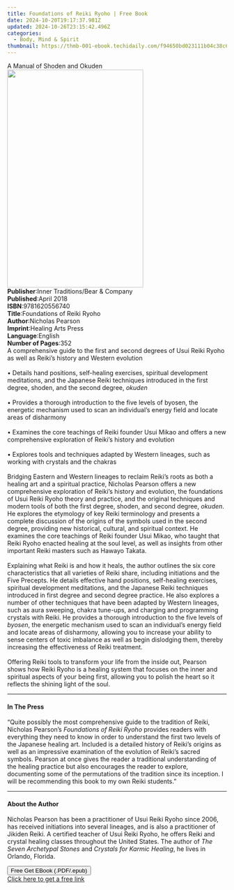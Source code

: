 ```yaml
---
title: Foundations of Reiki Ryoho | Free Book
date: 2024-10-20T19:17:37.981Z
updated: 2024-10-26T23:15:42.496Z
categories:
  - Body, Mind & Spirit
thumbnail: https://thmb-001-ebook.techidaily.com/f94650bd023111b04c38c6657a335b98adf999a1a5a3baa5d6dd420f4848cb69.jpg
---
```

<main id="book-container">
  <div class="flex flex-col">
    <div class="book-brief flex-1 py-6 px-4 sm:p-6 md:py-10 md:px-8">
      <!-- brief-->
      <div class="book-brief-main">A Manual of Shoden and Okuden</div>
    </div>
    <div
      class="book-meta-info flex-1 grid gap-4 col-start-1 col-end-3 row-start-1 sm:mb-6 sm:grid-cols-4 lg:gap-6 lg:col-start-2 lg:row-end-6 lg:row-span-6 lg:mb-0"
    >
      <div
        class="book-meta-info-left place-content-center mt-4 p-4 text-sm leading-6 col-start-2 col-span-2 dark:text-slate-400"
      >
        <img
          class="w-full h-500 object-cover rounded-lg sm:h-255 sm:col-span-2 lg:col-span-full"
          src="https://img-001-ebook.techidaily.com/d16aa82b3a9961c16b9d8fb21be2d2e2c6649221e77b1ec6d3d0834996c8a5fd.jpg"
          alt=""
          width="312"
          height="500"
        />
      </div>
      <div
        class="book-meta-info-right mt-2 col-start-1 row-start-2 col-span-3 self-center"
      >
        <!-- meta data  -->
        <div class="flex flex-col px-4 md:px-8">
          <div class="flex-1">
            <strong>Publisher</strong>:<span class="px-2"
              >Inner Traditions/Bear &amp; Company</span
            >
          </div>
          <div class="flex-1">
            <strong>Published</strong>:<span class="px-2">April 2018</span>
          </div>
          <div class="flex-1">
            <strong>ISBN</strong>:<span class="px-2">9781620556740</span>
          </div>
          <div class="flex-1">
            <strong>Title</strong>:<span class="px-2"
              >Foundations of Reiki Ryoho</span
            >
          </div>
          <div class="flex-1">
            <strong>Author</strong>:<span class="px-2">Nicholas Pearson</span>
          </div>
          <div class="flex-1">
            <strong>Imprint</strong>:<span class="px-2"
              >Healing Arts Press</span
            >
          </div>
          <div class="flex-1">
            <strong>Language</strong>:<span class="px-2">English</span>
          </div>
          <div class="flex-1">
            <strong>Number of Pages</strong>:<span class="px-2">352</span>
          </div>
        </div>
      </div>
    </div>
    <div class="book-description flex-1 py-6 px-4 sm:p-6 md:py-10 md:px-8">
      <div class="book-description-main">
        <div accordion-content="" id="description">
          A comprehensive guide to the first and second degrees of Usui Reiki
          Ryoho as well as Reiki’s history and Western evolution <br /><br />•
          Details hand positions, self-healing exercises, spiritual development
          meditations, and the Japanese Reiki techniques introduced in the first
          degree, shoden, and the second degree, <i>okuden</i> <br /><br />•
          Provides a thorough introduction to the five levels of byosen, the
          energetic mechanism used to scan an individual’s energy field and
          locate areas of disharmony <br /><br />• Examines the core teachings
          of Reiki founder Usui Mikao and offers a new comprehensive exploration
          of Reiki’s history and evolution <br /><br />• Explores tools and
          techniques adapted by Western lineages, such as working with crystals
          and the chakras <br /><br />Bridging Eastern and Western lineages to
          reclaim Reiki’s roots as both a healing art and a spiritual practice,
          Nicholas Pearson offers a new comprehensive exploration of Reiki’s
          history and evolution, the foundations of Usui Reiki Ryoho theory and
          practice, and the original techniques and modern tools of both the
          first degree, shoden, and second degree, <i>okuden</i>. He explores
          the etymology of key Reiki terminology and presents a complete
          discussion of the origins of the symbols used in the second degree,
          providing new historical, cultural, and spiritual context. He examines
          the core teachings of Reiki founder Usui Mikao, who taught that Reiki
          Ryoho enacted healing at the soul level, as well as insights from
          other important Reiki masters such as Hawayo Takata.
          <br /><br />Explaining what Reiki is and how it heals, the author
          outlines the six core characteristics that all varieties of Reiki
          share, including initiations and the Five Precepts. He details
          effective hand positions, self-healing exercises, spiritual
          development meditations, and the Japanese Reiki techniques introduced
          in first degree and second degree practice. He also explores a number
          of other techniques that have been adapted by Western lineages, such
          as aura sweeping, chakra tune-ups, and charging and programming
          crystals with Reiki. He provides a thorough introduction to the five
          levels of <i>byosen</i>, the energetic mechanism used to scan an
          individual’s energy field and locate areas of disharmony, allowing you
          to increase your ability to sense centers of toxic imbalance as well
          as begin dislodging them, thereby increasing the effectiveness of
          Reiki treatment. <br /><br />Offering Reiki tools to transform your
          life from the inside out, Pearson shows how Reiki Ryoho is a healing
          system that focuses on the inner and spiritual aspects of your being
          first, allowing you to polish the heart so it reflects the shining
          light of the soul.
        </div>
        <div class="accordion-fader"></div>
      </div>
    </div>
    <div class="book-excerpts flex-1 py-6 px-4 sm:p-6 md:py-10 md:px-8">
      <!-- excerpts-->
      <div class="book-excerpts-main">
        <hr />
        <h4 class="placeholder placeholder-heading">
          <span>In The Press</span>
        </h4>
        <p>
          “Quite possibly the most comprehensive guide to the tradition of
          Reiki, Nicholas Pearson’s <i>Foundations of Reiki Ryoho</i> provides
          readers with everything they need to know in order to understand the
          first two levels of the Japanese healing art. Included is a detailed
          history of Reiki’s origins as well as an impressive examination of the
          evolution of Reiki’s sacred symbols. Pearson at once gives the reader
          a traditional understanding of the healing practice but also
          encourages the reader to explore, documenting some of the permutations
          of the tradition since its inception. I will be recommending this book
          to my own Reiki students.”
        </p>
      </div>
    </div>
    <div class="book-about-author flex-1 py-6 px-4 sm:p-6 md:py-10 md:px-8">
      <!-- about author-->
      <div class="book-main-author-main">
        <hr />
        <h4 class="placeholder placeholder-heading">
          <span>About the Author</span>
        </h4>
        <p>
          Nicholas Pearson has been a practitioner of Usui Reiki Ryoho since
          2006, has received initiations into several lineages, and is also a
          practitioner of Jikiden Reiki. A certified teacher of Usui Reiki
          Ryoho, he offers Reiki and crystal healing classes throughout the
          United States. The author of <i>The Seven Archetypal Stones</i> and
          <i>Crystals for Karmic Healing</i>, he lives in Orlando, Florida.
        </p>
      </div>
    </div>
    <div class="book-free-get flex-1 py-6 px-4 sm:p-6 md:py-10 md:px-8">
      <button
        id="btn-free-get"
        class="bg-blue-500 hover:bg-blue-700 text-white font-bold py-2 px-4 rounded"
      >
        Free Get EBook (.PDF/.epub)
      </button>
      <div id="countdown-display" class="px-2 text-lg mt-2"></div>
      <a
        id="free-link"
        class="hidden bg-blue-500 hover:bg-blue-700 text-white font-bold py-2 px-4 rounded"
        href="https://www.ebooks.com/en-us/book/95856055/foundations-of-reiki-ryoho/nicholas-pearson/"
        target="_blank"
        >Click here to get a free link</a
      >
    </div>
    <script>
      let countdownTime = 0;
      let countdownInterval = null;
      document
        .getElementById('btn-free-get')
        .addEventListener('click', startCountdown);
      function startCountdown() {
        countdownTime = new Date().getTime() + 60000 * 3;
        countdownInterval = setInterval(updateCountdown, 1000);
        document.getElementById('btn-free-get').disabled = true;
        document
          .getElementById('btn-free-get')
          .classList.add('bg-gray-500', 'cursor-not-allowed');
      }
      function updateCountdown() {
        let currentTime = new Date().getTime();
        let timeLeft = countdownTime - currentTime;
        let secondsLeft = Math.floor(timeLeft / 1000);
        document.getElementById('countdown-display').innerHTML =
          `Remaining time: ${secondsLeft} seconds.`;
        if (secondsLeft <= 0) {
          clearInterval(countdownInterval);
          document.getElementById('btn-free-get').classList.add('hidden');
          document.getElementById('free-link').classList.remove('hidden');
          document.getElementById('countdown-display').innerHTML = '';
        }
      }
    </script>
  </div>
</main>

<ins class="adsbygoogle"
      style="display:block"
      data-ad-client="ca-pub-7571918770474297"
      data-ad-slot="8358498916"
      data-ad-format="auto"
      data-full-width-responsive="true"></ins>
    